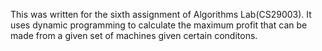 This was written for the sixth assignment of Algorithms Lab(CS29003). It uses dynamic programming to calculate the maximum profit that can be made from a given set of machines given certain conditons.
